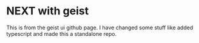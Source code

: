 # NEXT with geist

This is from the geist ui github page. I have changed some stuff like added typescript and made this a standalone repo.
